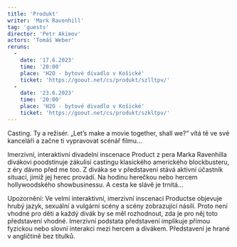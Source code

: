 ```yaml
---
title: 'Produkt'
writer: 'Mark Ravenhill'
tag: 'guests'
director: 'Petr Akimov'
actors: 'Tomáš Weber'
reruns:
  -  
    date: '17.6.2023'
    time: '20:00'
    place: 'H2O - bytové divadlo v Košické'
    ticket: 'https://goout.net/cs/produkt/szlltpv/'
  -  
    date: '23.6.2023'
    time: '20:00'
    place: 'H2O - bytové divadlo v Košické'
    ticket: 'https://goout.net/cs/produkt/szkltpv/'
---
```

Casting. Ty a režisér. „Let’s make a movie together, shall we?“ vítá tě ve své kanceláři a začne ti vypravovat scénář filmu…

Imerzivní, interaktivní divadelní inscenace Product z pera Marka Ravenhilla divákovi poodstinuje zákulisí castingu klasického amerického blockbusteru, z éry dávno před me too. Z diváka se v představení stává aktivní účastník situací, jimiž jej herec provádí. Na hodinu herečkou nebo hercem hollywoodského showbusinessu. A cesta ke slávě je trnitá…

Upozornění: Ve velmi interaktivní, imerzivní inscenaci Productse objevuje hrubý jazyk, sexuální a vulgární scény a scény zobrazující násilí. Proto není vhodné pro děti a každý divák by se měl rozhodnout, zda je pro něj toto představení vhodné. Imerzivní podstata představení implikuje přímou fyzickou nebo slovní interakci mezi hercem a divákem. Představení je hrané v angličtině bez titulků.
